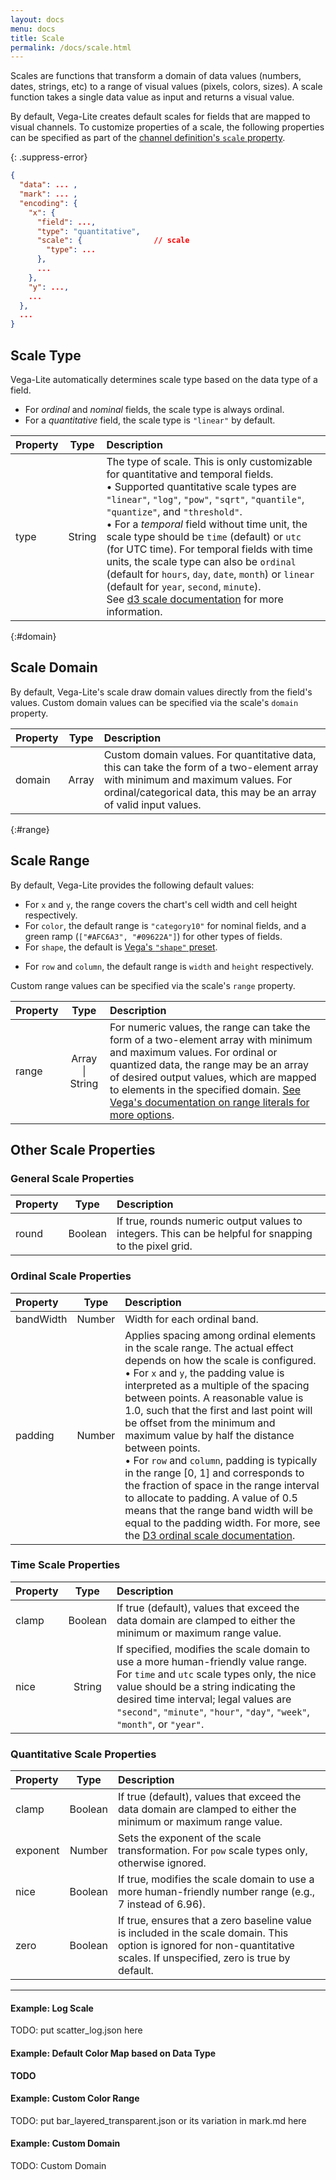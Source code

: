 ```yaml
---
layout: docs
menu: docs
title: Scale
permalink: /docs/scale.html
---
```


Scales are functions that transform a domain of data values (numbers, dates, strings, etc) to a range of visual values (pixels, colors, sizes). A scale function takes a single data value as input and returns a visual value.  

By default, Vega-Lite creates default scales for fields that are mapped to visual channels.  To customize properties of a scale, the following properties can be specified as part of the [channel definition's `scale` property](encoding.html#def).

{: .suppress-error}
```json
{
  "data": ... ,       
  "mark": ... ,       
  "encoding": {     
    "x": {
      "field": ...,
      "type": "quantitative",
      "scale": {                // scale
        "type": ...
      },
      ...
    },
    "y": ...,
    ...
  },
  ...
}
```

## Scale Type

<!-- TODO: explain what are these types of scale.  Maybe look at D3 docs for inspiration -->

Vega-Lite automatically determines scale type based on the data type of a field.

- For *ordinal* and *nominal* fields, the scale type is always ordinal.  
- For a *quantitative* field, the scale type is `"linear"` by default.
<!-- TODO: write default scale type for timeUnit -->


| Property      | Type          | Description    |
| :------------ |:-------------:| :------------- |
| type          | String        | The type of scale. This is only customizable for quantitative and temporal fields. <br/> •  Supported quantitative scale types  are `"linear"`, `"log"`, `"pow"`, `"sqrt"`, `"quantile"`, `"quantize"`, and `"threshold"`.  <br/> • For a _temporal_ field without time unit, the scale type should be `time` (default) or `utc` (for UTC time).  For temporal fields with time units, the scale type can also be `ordinal` (default for `hours`, `day`, `date`, `month`) or `linear` (default for `year`, `second`, `minute`). <br/> See [d3 scale documentation](https://github.com/mbostock/d3/wiki/Quantitative-Scales) for more information. |

{:#domain}
## Scale Domain

By default, Vega-Lite's scale draw domain values directly from the field's values.  Custom domain values can be specified via the scale's `domain` property.  

| Property      | Type          | Description    |
| :------------ |:-------------:| :------------- |
| domain        | Array         | Custom domain values.  For quantitative data, this can take the form of a two-element array with minimum and maximum values. For ordinal/categorical data, this may be an array of valid input values. |

{:#range}
## Scale Range

By default, Vega-Lite provides the following default values:
- For `x` and `y`, the range covers the chart's cell width and cell height respectively.  
- For `color`, the default range is `"category10"` for nominal fields, and a green ramp (`["#AFC6A3", "#09622A"]`) for other types of fields.
- For `shape`, the default is [Vega's `"shape"` preset](https://github.com/vega/vega/wiki/Scales#scale-range-literals).
<!-- what is the implication of this -->
- For `row` and `column`, the default range is `width` and `height` respectively.  

Custom range values can be specified via the scale's `range` property.

| Property      | Type          | Description    |
| :------------ |:-------------:| :------------- |
| range        | Array &#124; String  | For numeric values, the range can take the form of a two-element array with minimum and maximum values. For ordinal or quantized data, the range may be an array of desired output values, which are mapped to elements in the specified domain. [See Vega's documentation on range literals for more options](https://github.com/vega/vega/wiki/Scales#scale-range-literals). |

## Other Scale Properties

### General Scale Properties

| Property      | Type          | Description    |
| :------------ |:-------------:| :------------- |
| round         | Boolean       | If true, rounds numeric output values to integers. This can be helpful for snapping to the pixel grid.|

<!-- TODO default for size size -->
<!-- TODO: Explain default domain for month and (week)day -->

### Ordinal Scale Properties

| Property      | Type          | Description    |
| :------------ |:-------------:| :------------- |
| bandWidth     | Number        | Width for each ordinal band. |
| padding       | Number        | Applies spacing among ordinal elements in the scale range. The actual effect depends on how the scale is configured. <br/> • For `x` and `y`, the padding value is interpreted as a multiple of the spacing between points. A reasonable value is 1.0, such that the first and last point will be offset from the minimum and maximum value by half the distance between points. <br/> • For `row` and `column`, padding is typically in the range [0, 1] and corresponds to the fraction of space in the range interval to allocate to padding. A value of 0.5 means that the range band width will be equal to the padding width. For more, see the [D3 ordinal scale documentation](https://github.com/mbostock/d3/wiki/Ordinal-Scales).|

<!-- TODO: better explanation for bandWidth-->
<!-- TODO: add outerPadding -->

### Time Scale Properties

| Property      | Type          | Description    |
| :------------ |:-------------:| :------------- |
| clamp         | Boolean       | If true (default), values that exceed the data domain are clamped to either the minimum or maximum range value.|
| nice          | String        | If specified, modifies the scale domain to use a more human-friendly value range. For `time` and `utc` scale types only, the nice value should be a string indicating the desired time interval; legal values are `"second"`, `"minute"`, `"hour"`, `"day"`, `"week"`, `"month"`, or `"year"`.|

### Quantitative Scale Properties

| Property      | Type          | Description    |
| :------------ |:-------------:| :------------- |
| clamp         | Boolean       | If true (default), values that exceed the data domain are clamped to either the minimum or maximum range value.|
| exponent      | Number        | Sets the exponent of the scale transformation. For `pow` scale types only, otherwise ignored.|
| nice          | Boolean       | If true, modifies the scale domain to use a more human-friendly number range (e.g., 7 instead of 6.96).|
| zero          | Boolean       | If true, ensures that a zero baseline value is included in the scale domain. This option is ignored for non-quantitative scales.  If unspecified, zero is true by default. |

<!-- | useRawDomain<sup>1</sup>  | Boolean       | (For aggregate field only) If false (default), draw domain data the aggregate (`summary`) data table.  If true, use the raw data instead of summary data for scale domain.  This property only works with aggregate functions that produce values ranging in the domain of the source data (`"mean"`, `"average"`, `"stdev"`, `"stdevp"`, `"median"`, `"q1"`, `"q3"`, `"min"`, `"max"`).  Otherwise, this property is ignored.  If the scale's `domain` is specified, this property is also ignored. | -->

<!-- TODO: rewrite in "relationship to Vega"?
<small>
__<sup>1</sup>__ All Vega-Lite scale properties exist in Vega except `useRawDomain`, which is a special property in Vega-Lite.  Some Vega properties are excluded in Vega-Lite. For example,  `reverse` is excluded from Vega-Lite's `scale` to avoid conflicts with `sort` property.  Please use `sort` of a field definition to `"descending"` to get similar behavior to setting  `reverse` to `true` in Vega.  
</small>
-->

-------

<!-- TODO: should example be here or separate in each section above? -->

#### Example: Log Scale

TODO: put scatter_log.json here

#### Example: Default Color Map based on Data Type

__TODO__
<!-- Example: nominal -->
<!-- Example: ordinal -->
<!-- Example: quantitative -->


#### Example: Custom Color Range

TODO: put bar_layered_transparent.json or its variation in mark.md here

#### Example: Custom Domain

TODO: Custom Domain
